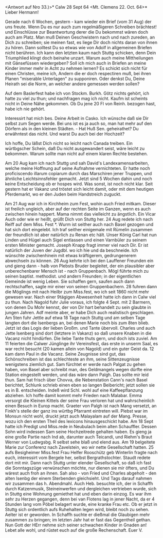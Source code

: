 <Antwort auf Nro 33.)>* Calw 28 Sept 64
 <Mt. Clemens 22. Oct. 64>*
Lieber Hermann!

Gerade nach 6 Wochen, gestern - kam wieder ein Brief (vom 31 Aug) der uns freute. Wenn Du es nur auch zum regelmäßigeren Schreiben brächtest! und Einschlüsse zur Beantwortung derer die Du bekommst wären doch auch am Platz. Man muß Deinen Geschwistern nach und nach zureden, an Dich zu schreiben; sie meinen fast, es liege Dir doch nichts daran von ihnen zu hören. Dann solltest Du so etwas wie von Adolf in allgemeinen Briefen nicht berühren. Ich kann den letzten kaum nach Stuttg schicken, denn Dein Triumphlied klingt doch beinahe unzart. Warum auch meine Mittheilungen mit Gänsefüssen wiedergeben? Soll ich mich auch in Briefen an meine Kinder immer mehr in Acht zu nehmen lernen? Es schickt sich nicht für einen Christen, meine ich, Andern die er doch respectiren muß, bei ihren Planen "miserable Unterlagen" zu supponiren. Oder denkst Du, Deine Heirath sei die Norm, an welcher andere gemessen werden sollen?

Auf dem Baslerfest habe ich von Stockm. Burkh. Götz nichts gehört, ich hatte zu viel zu thun; und nachfragen mag ich nicht. Kaufm ist scheints nicht in Deine Nähe gekommen. Ob Du jene 20 Fl von Reinh. bezogen hast, habe ich nie gehört.

Interessirt hat mich bes. Deine Arbeit in Casko. Ich wünsche daß sie Dir selbst zum Segen werde. Bei uns ist es ja auch so, man hat mehr auf den Dörfern als in den kleinen Städten. - Hat Huß Sen. geheirathet? Du erwähntest das nicht. Und warst Du auch bei der Hochzeit?

Ich hoffe, Du läßst Dich nicht so leicht nach Canada treiben. Ein würtbgscher Schein, daß Du nicht ausgewandert seist, wäre leicht zu bekommen. Warum sollte man nicht auf einem klaren Rechte bestehen.

Am 20 Aug kam ich nach Stuttg und sah David's Landexamensarbeiten, welche meine Hoffnung auf seine Aufnahme vernichteten. Er hatte noch proficiscendo illarum copiarum durch das Marschiren jener Truppen, und ähnliche Leichtsinnsfehler gemacht. Jetzt sind 5 Wochen dahin und noch keine Entscheidung ob er hospes wird. Was sonst, ist noch nicht klar. Seit gestern hat er Vakanz und tröstet sich leicht damit, oder mit dem heutigen Pferdemarkt, wo er den Juden beim Handstreich zuguckt.

Am 21 Aug war ich in Kirchheim zum Fest, wohin auch Fried mitkam. Dieser ist freilich ungleich, aber auf der rechten Seite im Ganzen, wenn es auch zwischen hinein happert. Mama nimmt das vielleicht zu ängstlich. Ein Vicar Auch oder wie er heißt, grüßt Dich von Stuttg her. 24 Aug redete ich nach Reiff auf dem Miss. Fest <Stuttgart>*. Wurm ist seither auch nach Basel gezogen und hat sich dort eingelebt. Ich traf seither einigemale mit Rümelin zusammen der freundlich ist aber natürlich zu Renan etc hält. Unser König Carl hat nun Linden und Hügel auch Sigel entlassen und einen Varnbüler zu seinem ersten Minister gemacht. Joseph Knapp fragt immer viel nach Dir. Er ist natürlich der Juven der Jugdbl. wo ich hie und da beschneide. Ich wünschte zwischenhinein mit etwas kräftigerem, gedrungenerem abwechseln zu können. 26 Aug kehrte ich bei den Lauffener Freunden ein und gieng dann - halb von Plebsts Bruder begleitet, der ein plausibler aber unberechenbarer Mensch ist - nach Gruppenbach. Mögl führte mich zu seinen baptist. methodist. und andern Freunden; in der eigentlichen Gemeinde ist wenig Leben. Sie schaffen gern, saufen auch dann rechtschaffen, sagte mir einer von seinen Gruppenbachern. 28 fuhren dann die Möglings mit nach Heilbr zum Miss.fest, wo ich seit 1860 nicht mehr gewesen war. Nach einer 9tägigen Abwesenheit hatte ich dann in Calw viel zu thun. Nach Nagold fuhr Julie voraus, ich folgte 4 Sept. mit 2 Barmern, von denen Du Mohr kennst, der von Dir hart behandelt zu sein glaubte in jungen Jahren. Adf meinte aber, er habe Dich auch realistisch geschlagen. Am 5ten fuhr Jettle auf etwa 18 Tage nach Stuttg und am selben Tage langten dort die Isenbergs an, bei denen Marie noch bis zum 8ten blieb. Jetzt ist das Logis der lieben Großm. und Tante übervoll. Charles und auch Jette Isenberg sind dort (letztere in Vakanz) so daß unsere Knaben in die Vacanz nicht hindürfen. Die liebe Tante thuts gern, und doch ists zuviel. Am 11 feierten die Calwer Jünglinge ihr Vereinsfest, das erste in unserm Saal, es war recht besucht (20 kamen allein von Nagold) und ein guter Geist da. 12 kam dann Paul in die Vacanz. Seine Zeugnisse sind gut, das Schönschreiben ist das schlechteste an ihm, seine Sittenzeugnisse wenigstens ziemlich gut. Sam fürchtet er werde nach Palgat zu gehen haben, von Basel aber schreibt man, des Geldmangels wegen dürfte eine Station eingestellt werden, und das wäre dann Palgh. Das sollte mir leid thun. Sam hat frisch über Chovva, die Nebenstation Cann's nach Basel berichtet, Schlunk schrieb einen eben so langen Beibericht; jetzt sollen sie es in B. entscheiden. Indeß wird Schl. wohl auf eine Kaffeepflanzung abziehen. Ich hoffe damit kommt mehr Frieden nach Malabar. Emma versorgt die Kleinen Kittels der seine Frau verloren hat und wahrscheinlich einen Besuch in Europ macht. Graeter von Palgh ist nach Mang versetzt, an Finkh's stelle der ganz ins würtbg Pfarramt eintreten will. Plebst war im Monsun nicht wohl, druckt jetzt auch Malayalam auf der Mang. Presse, wozu ich den ersten Theil des lexicons hinausgeschickt habe. Am 18 Sept hatte ich Predigt und Miss.rede in Neubulach beim alten Schauffler. Dessen Sohn wird indessen Sam seine Hochzeitrede gehalten haben. Es gieng ja eine große Partie nach Ind ab, darunter auch Teicandi, und Riehm's Braut Werner von Ludwgsbg. R selbst sehe blaß und elend aus. Am 19 belgeitete Marie zur Conferenz nach Zavelstein, wo wir nette Gesellschaft hatten. 25 aufs Besigheimer Miss.fest Frau Helfer Rooschütz geb Winterlin fragte nach euch, interessirt vom Bergele her, selbst Bergrathstochter. Staudt redete dort mit mir. Dann nach Stuttg unter elender Gesellschaft, so daß ich fast die Sonntagszüge verwünschen möchte, nur dienen sie mir öfters, und Du wärest auch froh an ihnen. Sah also - von Fried und Charles abgeholt - den alten Isenbg der einem Sterbenden gleichsieht. Und Tags darauf nahmen wir zusammen das h. Abendmahl. Auch Heb. besuchte ich, der in Schaffh durch Katzenmusik, Steineinwerfen und dergleichen vertrieben wurde, sich in Stuttg eine Wohnung gemiethet hat und eben darin einzog. Es war ihm sehr zu Herzen gegangen, denn bei van Flotens lag in jener Nacht, da er 4 Stunden lang vom Pöbel belagert wurde, eine kranke Frau etc. Ob er jetzt in Stuttg sich ordentlich aufs Ruhehalten legen wird, bleibt noch zu sehen. Aelter ist er geworden. In Schaffh suchte er dießmal die Glaubigen mehr zusammen zu bringen; im letzten Jahr hat er fast das Gegentheil gethan. Nun Gott der HErr nehme sich seiner schwachen Kinder in Gnaden an! Lebet alle wohl, und rüstet euch auf die große Rechenschaft.
 Euer V.
